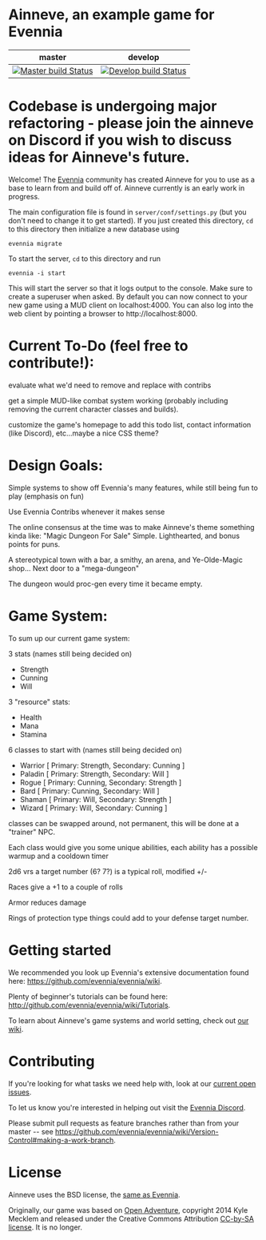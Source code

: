 # Ainneve, an example game for Evennia 
| master | develop |
|--------|---------|
| [![Master build Status](https://travis-ci.org/evennia/ainneve.svg?branch=master)](https://travis-ci.org/evennia/ainneve) | [![Develop build Status](https://travis-ci.org/evennia/ainneve.svg?branch=develop)](https://travis-ci.org/evennia/ainneve) |

# Codebase is undergoing major refactoring - please join the ainneve on Discord if you wish to discuss ideas for Ainneve's future.

Welcome! The [Evennia](http://www.evennia.com/) community has created Ainneve for you to use as a base to learn from and build off of.  Ainneve currently is an early work in progress. 

The main configuration file is found in
`server/conf/settings.py` (but you don't need to change it to get
started). If you just created this directory, `cd` to this directory
then initialize a new database using

    evennia migrate

To start the server, `cd` to this directory and run

    evennia -i start

This will start the server so that it logs output to the console. Make
sure to create a superuser when asked. By default you can now connect
to your new game using a MUD client on localhost:4000.  You can also
log into the web client by pointing a browser to
http://localhost:8000.

# Current To-Do (feel free to contribute!):

evaluate what we'd need to remove and replace with contribs

get a simple MUD-like combat system working (probably including removing the current character classes and builds).

customize the game's homepage to add this todo list, contact information (like Discord), etc...maybe a nice CSS theme?

# Design Goals:

Simple systems to show off Evennia's many features, while still being fun to play (emphasis on fun)

Use Evennia Contribs whenever it makes sense

The online consensus at the time was to make Ainneve's theme something kinda like:  "Magic Dungeon For Sale"
Simple.  Lighthearted, and bonus points for puns.

A stereotypical town with a bar, a smithy, an arena, and Ye-Olde-Magic shop... Next door to a "mega-dungeon"

The dungeon would proc-gen every time it became empty.

# Game System:

To sum up our current game system:

3 stats (names still being decided on)
* Strength
* Cunning
* Will

3 "resource" stats:
* Health
* Mana
* Stamina

6 classes to start with (names still being decided on)
* Warrior [ Primary: Strength, Secondary: Cunning  ]
* Paladin [ Primary: Strength, Secondary: Will     ]
* Rogue   [ Primary: Cunning,  Secondary: Strength ]
* Bard    [ Primary: Cunning,  Secondary: Will     ]
* Shaman  [ Primary: Will,     Secondary: Strength ]
* Wizard  [ Primary: Will,     Secondary: Cunning  ]

classes can be swapped around, not permanent, this will be done at a "trainer" NPC.

Each class would give you some unique abilities, each ability has a possible warmup and a cooldown timer

2d6 vrs a target number (6? 7?) is a typical roll, modified +/-

Races give a +1  to a couple of rolls

Armor reduces damage

Rings of protection type things could add to your defense target number.


# Getting started

We recommended you look up Evennia's extensive
documentation found here: https://github.com/evennia/evennia/wiki.

Plenty of beginner's tutorials can be found here:
http://github.com/evennia/evennia/wiki/Tutorials.

To learn about Ainneve's game systems and world setting, check out [our wiki](https://github.com/evennia/ainneve/wiki).

# Contributing

If you're looking for what tasks we need help with, look at our [current open issues](https://github.com/evennia/ainneve/issues).

To let us know you're interested in helping out visit the [Evennia Discord](https://discord.gg/2aNJQGfx).

Please submit pull requests as feature branches rather than from your master -- see https://github.com/evennia/evennia/wiki/Version-Control#making-a-work-branch. 


# License

Ainneve uses the BSD license, the [same as Evennia](https://github.com/evennia/evennia/wiki/Licensing).

Originally, our game was based on [Open Adventure](http://www.geekguild.com/openadventure), copyright 2014 Kyle Mecklem and released under the Creative Commons Attribution [CC-by-SA license](https://creativecommons.org/licenses/by-sa/4.0/).  It is no longer.
